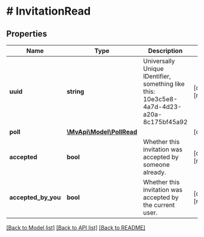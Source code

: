 # # InvitationRead

## Properties

Name | Type | Description | Notes
------------ | ------------- | ------------- | -------------
**uuid** | **string** | Universally Unique IDentifier, something like this: 10e3c5e8-4a7d-4d23-a20a-8c175bf45a92 | [optional] [readonly]
**poll** | [**\MvApi\Model\PollRead**](PollRead.md) |  | [optional]
**accepted** | **bool** | Whether this invitation was accepted by someone already. | [optional] [readonly]
**accepted_by_you** | **bool** | Whether this invitation was accepted by the current user. | [optional] [readonly]

[[Back to Model list]](../../README.md#models) [[Back to API list]](../../README.md#endpoints) [[Back to README]](../../README.md)
